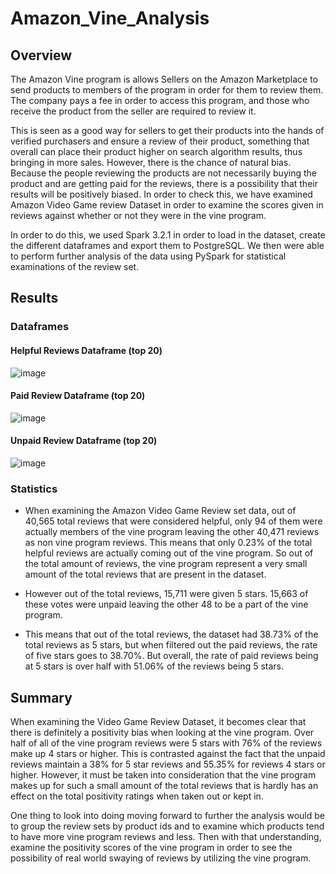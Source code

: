 # Amazon_Vine_Analysis
## Overview
The Amazon Vine program is allows Sellers on the Amazon Marketplace to send products to members of the program in order for them to review them. The company pays a fee in order to access this program, and those who receive the product from the seller are required to review it. 

This is seen as a good way for sellers to get their products into the hands of verified purchasers and ensure a review of their product, something that overall can place their product higher on search algorithm results, thus bringing in more sales. However, there is the chance of natural bias. Because the people reviewing the products are not necessarily buying the product and are getting paid for the reviews, there is a possibility that their results will be positively biased. In order to check this, we have examined Amazon Video Game review Dataset in order to examine the scores given in reviews against whether or not they were in the vine program. 

In order to do this, we used Spark 3.2.1 in order to load in the dataset, create the different dataframes and export them to PostgreSQL. We then were able to perform further analysis of the data using PySpark for statistical examinations of the review set. 

## Results
### Dataframes
#### Helpful Reviews Dataframe (top 20)
![image](https://user-images.githubusercontent.com/100445489/173845377-885e18ba-8390-4f2e-8313-e50d78c803c8.png)


#### Paid Review Dataframe (top 20)
![image](https://user-images.githubusercontent.com/100445489/173845535-27449415-ecdc-4407-8ee3-7a9b77a0030e.png)


#### Unpaid Review Dataframe (top 20)
![image](https://user-images.githubusercontent.com/100445489/173845617-3a009445-88c5-4162-aa44-f8ab28b84648.png)


### Statistics
* When examining the Amazon Video Game Review set data, out of 40,565 total reviews that were considered helpful, only 94 of them were actually members of the vine program leaving the other 40,471 reviews as non vine program reviews. This means that only 0.23% of the total helpful reviews are actually coming out of the vine program. So out of the total amount of reviews, the vine program represent a very small amount of the total reviews that are present in the dataset. 

* However out of the total reviews, 15,711 were given 5 stars. 15,663 of these votes were unpaid leaving the other 48 to be a part of the vine program. 

* This means that out of the total reviews, the dataset had 38.73% of the total reviews as 5 stars, but when filtered out the paid reviews, the rate of five stars goes to 38.70%. But overall, the rate of paid reviews being at 5 stars is over half with 51.06% of the reviews being 5 stars.

## Summary

When examining the Video Game Review Dataset, it becomes clear that there is definitely a positivity bias when looking at the vine program. Over half of all of the vine program reviews were 5 stars with 76% of the reviews make up 4 stars or higher. This is contrasted against the fact that the unpaid reviews maintain a 38% for 5 star reviews and 55.35% for reviews 4 stars or higher. However, it must be taken into consideration that the vine program makes up for such a small amount of the total reviews that is hardly has an effect on the total positivity ratings when taken out or kept in. 

One thing to look into doing moving forward to further the analysis would be to group the review sets by product ids and to examine which products tend to have more vine program reviews and less. Then with that understanding, examine the positivity scores of the vine program in order to see the possibility of real world swaying of reviews by utilizing the vine program.
